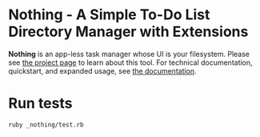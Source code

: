 # Nothing - A Simple To-Do List Directory Manager with Extensions

**Nothing** is an app-less task manager whose UI is your filesystem.
Please see [the project page](https://adamgrant.info/nothing) to learn about this tool.
For technical documentation, quickstart, and expanded usage, see [the documentation](https://adamgrant.info/nothing-documentation).

# Run tests

```bash
ruby _nothing/test.rb
```